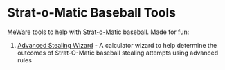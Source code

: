 # Strat-o-Matic Baseball Tools #
[MeWare](https://ericsink.com/articles/Yours_Mine_Ours.html) tools to help with [Strat-o-Matic](http://www.strat-o-matic.com/) baseball. Made for fun:

1. [Advanced Stealing Wizard](https://chyatt.github.io/SOM-tools/advanced-stealing-wizard/index.html) - A calculator wizard to help determine the outcomes of Strat-O-Matic baseball stealing attempts using advanced rules
